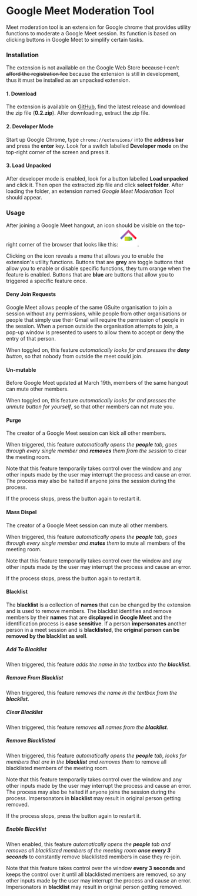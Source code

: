 # Google Meet Moderation Tool

Meet moderation tool is an extension for Google chrome that provides utility functions to moderate a Google Meet session. Its function is based on clicking buttons in Google Meet to simplify certain tasks. 

### Installation

The extension is not available on the Google Web Store ~~because I can't afford the registration fee~~ because the extension is still in development, thus it must be installed as an unpacked extension. 

#### 1. Download

The extension is available on [GitHub](https://github.com/kaminingyou/moderation/releases/tag/0.1), find the latest release and download the zip file (**0.2.zip**). After downloading, extract the zip file. 

#### 2. Developer Mode

Start up Google Chrome, type `chrome://extensions/` into the **address bar** and press the **enter** key. Look for a switch labelled **Developer mode** on the top-right corner of the screen and press it.

#### 3. Load Unpacked

After developer mode is enabled, look for a button labelled **Load unpacked** and click it. Then open the extracted zip file and click **select folder**. After loading the folder, an extension named *Google Meet Moderation Tool* should appear. 

### Usage

After joining a Google Meet hangout, an icon should be visible on the top-right corner of the browser that looks like this: <img src="./images/logo128.png" alt="Icon" style="zoom:38%;" />. 

Clicking on the icon reveals a menu that allows you to enable the extension's utility functions. Buttons that are **grey** are toggle buttons that allow you to enable or disable specific functions, they turn orange when the feature is enabled. Buttons that are **blue** are buttons that allow you to triggered a specific feature once. 

#### Deny Join Requests

Google Meet allows people of the same GSuite organisation to join a session without any permissions, while people from other organisations or people that simply use their Gmail will require the permission of people in the session. When a person outside the organisation attempts to join, a pop-up window is presented to users to allow them to accept or deny the entry of that person. 

When toggled on, this feature *automatically looks for and presses the **deny** button*, so that nobody from outside the meet could join. 

#### Un-mutable

Before Google Meet updated at March 19th, members of the same hangout can mute other members. 

When toggled on, this feature *automatically looks for and presses the unmute button for yourself*, so that other members can not mute you.

#### Purge

The creator of a Google Meet session can kick all other members. 

When triggered, this feature *automatically opens the **people** tab, goes through every single member and **removes** them from the session* to clear the meeting room.

Note that this feature temporarily takes control over the window and any other inputs made by the user may interrupt the process and cause an error. The process may also be halted if anyone joins the session during the process.

If the process stops, press the button again to restart it.

#### Mass Dispel

The creator of a Google Meet session can mute all other members.

When triggered, this feature *automatically opens the **people** tab, goes through every single member and **mutes** them* to mute all members of the meeting room. 

Note that this feature temporarily takes control over the window and any other inputs made by the user may interrupt the process and cause an error.

If the process stops, press the button again to restart it.

#### Blacklist

The **blacklist** is a collection of **names** that can be changed by the extension and is used to remove members. The blacklist identifies and remove members by their **names** that are **displayed in Google Meet** and the identification process is **case sensitive**. If a person **impersonates** another person in a meet session and is **blacklisted**, the **original person can be removed by the blacklist as well**.

##### Add To Blacklist

When triggered, this feature *adds the name in the textbox into the **blacklist***.

##### Remove From Blacklist

When triggered, this feature *removes the name in the textbox from the **blacklist***.

##### Clear Blacklist

When triggered, this feature *removes **all** names from the **blacklist***. 

##### Remove Blacklisted

When triggered, this feature *automatically opens the **people** tab, looks for members that are in the **blacklist** and removes them* to remove all blacklisted members of the meeting room. 

Note that this feature temporarily takes control over the window and any other inputs made by the user may interrupt the process and cause an error. The process may also be halted if anyone joins the session during the process. Impersonators in **blacklist** may result in original person getting removed. 

If the process stops, press the button again to restart it.

##### Enable Blacklist

When enabled, this feature *automatically opens the **people** tab and removes all blacklisted members of the meeting room **once every 3 seconds*** to constantly remove blacklisted members in case they re-join. 

Note that this feature takes control over the window **every 3 seconds** and keeps the control over it until all blacklisted members are removed, so any other inputs made by the user may interrupt the process and cause an error. Impersonators in **blacklist** may result in original person getting removed. 
